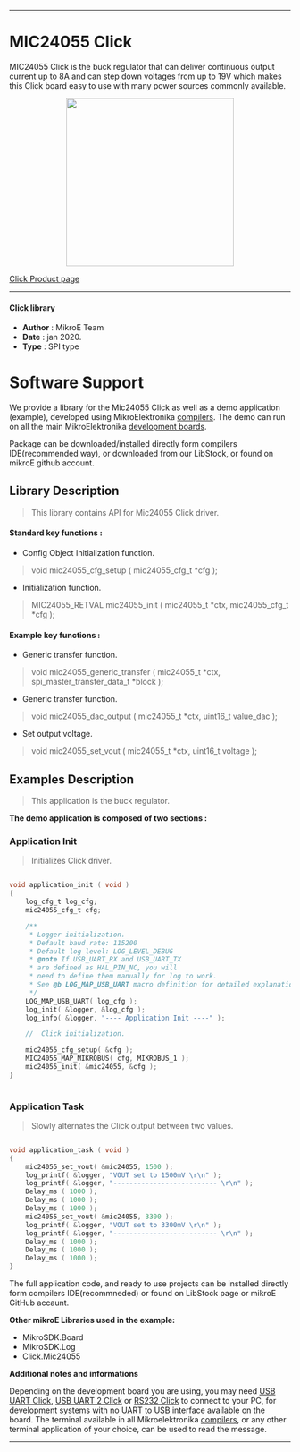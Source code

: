 

---
# MIC24055  Click

MIC24055 Click is the buck regulator that can deliver continuous output current up to 8A and can step down voltages from up to 19V which makes this Click board easy to use with many power sources commonly available.

<p align="center">
  <img src="https://download.mikroe.com/images/click_for_ide/mic24055_click.png" height=300px>
</p>

[Click Product page](https://www.mikroe.com/mic24055-click)

---


#### Click library 

- **Author**        : MikroE Team
- **Date**          : jan 2020.
- **Type**          : SPI type


# Software Support

We provide a library for the Mic24055 Click 
as well as a demo application (example), developed using MikroElektronika 
[compilers](https://shop.mikroe.com/compilers). 
The demo can run on all the main MikroElektronika [development boards](https://shop.mikroe.com/development-boards).

Package can be downloaded/installed directly form compilers IDE(recommended way), or downloaded from our LibStock, or found on mikroE github account. 

## Library Description

> This library contains API for Mic24055 Click driver.

#### Standard key functions :

- Config Object Initialization function.
> void mic24055_cfg_setup ( mic24055_cfg_t *cfg ); 
 
- Initialization function.
> MIC24055_RETVAL mic24055_init ( mic24055_t *ctx, mic24055_cfg_t *cfg );

#### Example key functions :

- Generic transfer function.
> void mic24055_generic_transfer ( mic24055_t *ctx, spi_master_transfer_data_t *block );
 
- Generic transfer function.
> void mic24055_dac_output ( mic24055_t *ctx, uint16_t value_dac );

- Set output voltage.
> void mic24055_set_vout ( mic24055_t *ctx, uint16_t voltage );

## Examples Description

> This application is the buck regulator.

**The demo application is composed of two sections :**

### Application Init 

> Initializes Click driver.

```c

void application_init ( void )
{
    log_cfg_t log_cfg;
    mic24055_cfg_t cfg;

    /** 
     * Logger initialization.
     * Default baud rate: 115200
     * Default log level: LOG_LEVEL_DEBUG
     * @note If USB_UART_RX and USB_UART_TX 
     * are defined as HAL_PIN_NC, you will 
     * need to define them manually for log to work. 
     * See @b LOG_MAP_USB_UART macro definition for detailed explanation.
     */
    LOG_MAP_USB_UART( log_cfg );
    log_init( &logger, &log_cfg );
    log_info( &logger, "---- Application Init ----" );

    //  Click initialization.

    mic24055_cfg_setup( &cfg );
    MIC24055_MAP_MIKROBUS( cfg, MIKROBUS_1 );
    mic24055_init( &mic24055, &cfg );
}
  
```

### Application Task

> Slowly alternates the Click output between two values.

```c

void application_task ( void )
{
    mic24055_set_vout( &mic24055, 1500 );
    log_printf( &logger, "VOUT set to 1500mV \r\n" );
    log_printf( &logger, "-------------------------- \r\n" );
    Delay_ms ( 1000 );
    Delay_ms ( 1000 );
    Delay_ms ( 1000 );
    mic24055_set_vout( &mic24055, 3300 );
    log_printf( &logger, "VOUT set to 3300mV \r\n" );
    log_printf( &logger, "-------------------------- \r\n" );
    Delay_ms ( 1000 );
    Delay_ms ( 1000 );
    Delay_ms ( 1000 );
}  

```

The full application code, and ready to use projects can be  installed directly form compilers IDE(recommneded) or found on LibStock page or mikroE GitHub accaunt.

**Other mikroE Libraries used in the example:** 

- MikroSDK.Board
- MikroSDK.Log
- Click.Mic24055

**Additional notes and informations**

Depending on the development board you are using, you may need 
[USB UART Click](https://shop.mikroe.com/usb-uart-click), 
[USB UART 2 Click](https://shop.mikroe.com/usb-uart-2-click) or 
[RS232 Click](https://shop.mikroe.com/rs232-click) to connect to your PC, for 
development systems with no UART to USB interface available on the board. The 
terminal available in all Mikroelektronika 
[compilers](https://shop.mikroe.com/compilers), or any other terminal application 
of your choice, can be used to read the message.



---

